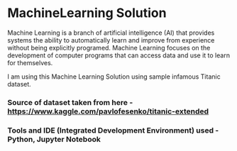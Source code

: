 # MachineLearning Solution

Machine Learning is a branch of artificial intelligence (AI) that provides systems the ability to automatically learn and improve from experience without being explicitly programed. Machine Learning focuses on the development of computer programs that can access data and use it to learn for themselves.

I am using this Machine Learning Solution using sample infamous Titanic dataset.

### Source of dataset taken from here - https://www.kaggle.com/pavlofesenko/titanic-extended

### Tools and IDE (Integrated Development Environment) used - Python, Jupyter Notebook


